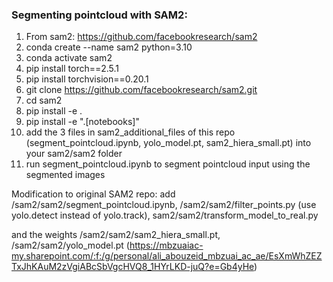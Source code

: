 ### Segmenting pointcloud with SAM2: 

1. From sam2: https://github.com/facebookresearch/sam2
2. conda create --name sam2 python=3.10
3. conda activate sam2
4. pip install torch==2.5.1
5. pip install torchvision==0.20.1
6. git clone https://github.com/facebookresearch/sam2.git
7. cd sam2
8. pip install -e .
9. pip install -e ".[notebooks]"
10. add the 3 files in sam2_additional_files of this repo (segment_pointcloud.ipynb, yolo_model.pt, sam2_hiera_small.pt) into your sam2/sam2 folder
11. run segment_pointcloud.ipynb to segment pointcloud input using the segmented images

Modification to original SAM2 repo: add /sam2/sam2/segment_pointcloud.ipynb, /sam2/sam2/filter_points.py (use yolo.detect instead of yolo.track), sam2/sam2/transform_model_to_real.py

and the weights /sam2/sam2/sam2_hiera_small.pt, /sam2/sam2/yolo_model.pt (https://mbzuaiac-my.sharepoint.com/:f:/g/personal/ali_abouzeid_mbzuai_ac_ae/EsXmWhZEZTxJhKAuM2zVgiABcSbVgcHVQ8_1HYrLKD-juQ?e=Gb4yHe)